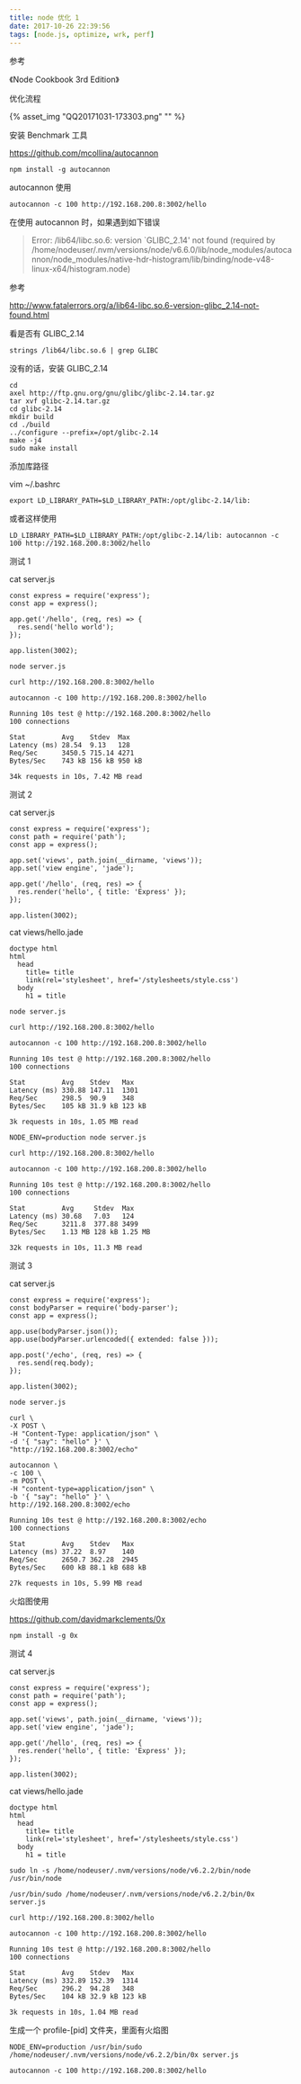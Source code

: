 ```yaml
---
title: node 优化 1
date: 2017-10-26 22:39:56
tags: [node.js, optimize, wrk, perf]
---
```


参考

《Node Cookbook 3rd Edition》

<!--more-->

优化流程

{% asset_img "QQ20171031-173303.png" "" %}

安装 Benchmark 工具

<https://github.com/mcollina/autocannon>

`npm install -g autocannon`

autocannon 使用

`autocannon -c 100 http://192.168.200.8:3002/hello`

在使用 autocannon 时，如果遇到如下错误

> Error: /lib64/libc.so.6: version `GLIBC_2.14' not found (required by /home/nodeuser/.nvm/versions/node/v6.6.0/lib/node_modules/autocannon/node_modules/native-hdr-histogram/lib/binding/node-v48-linux-x64/histogram.node)

参考

<http://www.fatalerrors.org/a/lib64-libc.so.6-version-glibc_2.14-not-found.html>

看是否有 GLIBC_2.14

`strings /lib64/libc.so.6 | grep GLIBC`

没有的话，安装 GLIBC_2.14

```
cd
axel http://ftp.gnu.org/gnu/glibc/glibc-2.14.tar.gz
tar xvf glibc-2.14.tar.gz
cd glibc-2.14
mkdir build
cd ./build
../configure --prefix=/opt/glibc-2.14
make -j4
sudo make install
```

添加库路径

vim ~/.bashrc

`export LD_LIBRARY_PATH=$LD_LIBRARY_PATH:/opt/glibc-2.14/lib:`


或者这样使用

`LD_LIBRARY_PATH=$LD_LIBRARY_PATH:/opt/glibc-2.14/lib: autocannon -c 100 http://192.168.200.8:3002/hello`

测试 1

cat server.js

```
const express = require('express');
const app = express();

app.get('/hello', (req, res) => {
  res.send('hello world');
});

app.listen(3002);
```

`node server.js`

`curl http://192.168.200.8:3002/hello`

`autocannon -c 100 http://192.168.200.8:3002/hello`

```
Running 10s test @ http://192.168.200.8:3002/hello
100 connections

Stat         Avg    Stdev  Max
Latency (ms) 28.54  9.13   128
Req/Sec      3450.5 715.14 4271
Bytes/Sec    743 kB 156 kB 950 kB

34k requests in 10s, 7.42 MB read
```




测试 2

cat server.js

```
const express = require('express');
const path = require('path');
const app = express();

app.set('views', path.join(__dirname, 'views'));
app.set('view engine', 'jade');

app.get('/hello', (req, res) => {
  res.render('hello', { title: 'Express' });
});

app.listen(3002);
```


cat views/hello.jade

```
doctype html
html
  head
    title= title
    link(rel='stylesheet', href='/stylesheets/style.css')
  body
    h1 = title
```


`node server.js`


`curl http://192.168.200.8:3002/hello`


`autocannon -c 100 http://192.168.200.8:3002/hello`

```
Running 10s test @ http://192.168.200.8:3002/hello
100 connections

Stat         Avg    Stdev   Max
Latency (ms) 330.88 147.11  1301
Req/Sec      298.5  90.9    348
Bytes/Sec    105 kB 31.9 kB 123 kB

3k requests in 10s, 1.05 MB read
```

`NODE_ENV=production node server.js`

`curl http://192.168.200.8:3002/hello`

`autocannon -c 100 http://192.168.200.8:3002/hello`

```
Running 10s test @ http://192.168.200.8:3002/hello
100 connections

Stat         Avg     Stdev  Max
Latency (ms) 30.68   7.03   124
Req/Sec      3211.8  377.88 3499
Bytes/Sec    1.13 MB 128 kB 1.25 MB

32k requests in 10s, 11.3 MB read
```


测试 3

cat server.js


```
const express = require('express');
const bodyParser = require('body-parser');
const app = express();

app.use(bodyParser.json());
app.use(bodyParser.urlencoded({ extended: false }));

app.post('/echo', (req, res) => {
  res.send(req.body);
});

app.listen(3002);
```

`node server.js`



```
curl \
-X POST \
-H "Content-Type: application/json" \
-d '{ "say": "hello" }' \
"http://192.168.200.8:3002/echo"
```



```
autocannon \
-c 100 \
-m POST \
-H "content-type=application/json" \
-b '{ "say": "hello" }' \
http://192.168.200.8:3002/echo
```



```
Running 10s test @ http://192.168.200.8:3002/echo
100 connections

Stat         Avg    Stdev   Max
Latency (ms) 37.22  8.97    140
Req/Sec      2650.7 362.28  2945
Bytes/Sec    600 kB 88.1 kB 688 kB

27k requests in 10s, 5.99 MB read
```






火焰图使用

<https://github.com/davidmarkclements/0x>

`npm install -g 0x`

测试 4

cat server.js

```
const express = require('express');
const path = require('path');
const app = express();

app.set('views', path.join(__dirname, 'views'));
app.set('view engine', 'jade');

app.get('/hello', (req, res) => {
  res.render('hello', { title: 'Express' });
});

app.listen(3002);
```


cat views/hello.jade

```
doctype html
html
  head
    title= title
    link(rel='stylesheet', href='/stylesheets/style.css')
  body
    h1 = title
```


`sudo ln -s /home/nodeuser/.nvm/versions/node/v6.2.2/bin/node /usr/bin/node`

`/usr/bin/sudo /home/nodeuser/.nvm/versions/node/v6.2.2/bin/0x server.js`

`curl http://192.168.200.8:3002/hello`

`autocannon -c 100 http://192.168.200.8:3002/hello`

```
Running 10s test @ http://192.168.200.8:3002/hello
100 connections

Stat         Avg    Stdev   Max
Latency (ms) 332.89 152.39  1314
Req/Sec      296.2  94.28   348
Bytes/Sec    104 kB 32.9 kB 123 kB

3k requests in 10s, 1.04 MB read
```


生成一个 profile-[pid] 文件夹，里面有火焰图


`NODE_ENV=production /usr/bin/sudo /home/nodeuser/.nvm/versions/node/v6.2.2/bin/0x server.js`

`autocannon -c 100 http://192.168.200.8:3002/hello`






